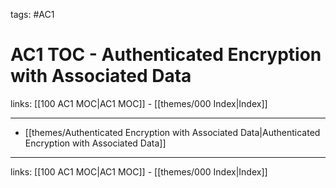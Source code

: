 tags: #AC1

# AC1 TOC - Authenticated Encryption with Associated Data

links:  [[100 AC1 MOC|AC1 MOC]] - [[themes/000 Index|Index]]

---

- [[themes/Authenticated Encryption with Associated Data|Authenticated Encryption with Associated Data]]

---

links:  [[100 AC1 MOC|AC1 MOC]] - [[themes/000 Index|Index]]